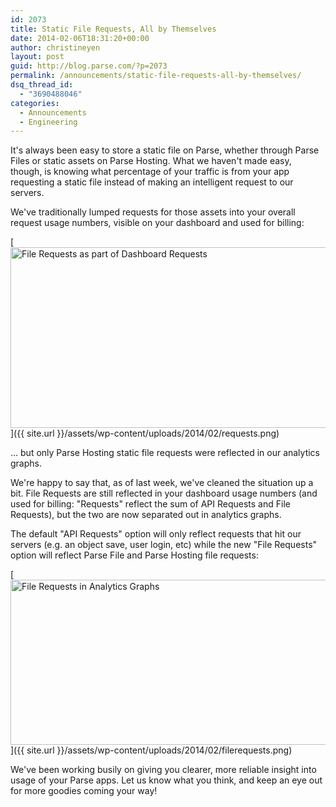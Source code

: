```yaml
---
id: 2073
title: Static File Requests, All by Themselves
date: 2014-02-06T18:31:20+00:00
author: christineyen
layout: post
guid: http://blog.parse.com/?p=2073
permalink: /announcements/static-file-requests-all-by-themselves/
dsq_thread_id:
  - "3690488046"
categories:
  - Announcements
  - Engineering
---
```

It's always been easy to store a static file on Parse, whether through Parse Files or static assets on Parse Hosting. What we haven't made easy, though, is knowing what percentage of your traffic is from your app requesting a static file instead of making an intelligent request to our servers.

We've traditionally lumped requests for those assets into your overall request usage numbers, visible on your dashboard and used for billing:

[<img src="{{ site.url }}/assets/wp-content/uploads/2014/02/requests.png" alt="File Requests as part of Dashboard Requests" width="972" height="289" class="aligncenter size-full wp-image-2076" />]({{ site.url }}/assets/wp-content/uploads/2014/02/requests.png)

... but only Parse Hosting static file requests were reflected in our analytics graphs.

We're happy to say that, as of last week, we've cleaned the situation up a bit. File Requests are still reflected in your dashboard usage numbers (and used for billing: "Requests" reflect the sum of API Requests and File Requests), but the two are now separated out in analytics graphs.

The default "API Requests" option will only reflect requests that hit our servers (e.g. an object save, user login, etc) while the new "File Requests" option will reflect Parse File and Parse Hosting file requests:

[<img src="{{ site.url }}/assets/wp-content/uploads/2014/02/filerequests.png" alt="File Requests in Analytics Graphs" width="645" height="264" class="aligncenter size-full wp-image-2077" />]({{ site.url }}/assets/wp-content/uploads/2014/02/filerequests.png)

We've been working busily on giving you clearer, more reliable insight into usage of your Parse apps. Let us know what you think, and keep an eye out for more goodies coming your way!